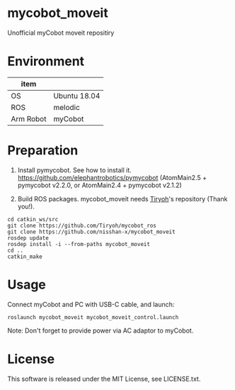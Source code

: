 # mycobot_moveit
Unofficial myCobot moveit repositiry

# Environment
| item |  |
|---|---|
| OS | Ubuntu 18.04 |
| ROS | melodic |
| Arm Robot | myCobot |

# Preparation
1. Install pymycobot. See how to install it. https://github.com/elephantrobotics/pymycobot (AtomMain2.5 + pymycobot v2.2.0, or AtomMain2.4 + pymycobot v2.1.2)

2. Build ROS packages. mycobot_moveit needs [Tiryoh](https://github.com/Tiryoh/mycobot_ros)'s repository (Thank you!).
```
cd catkin_ws/src
git clone https://github.com/Tiryoh/mycobot_ros
git clone https://github.com/nisshan-x/mycobot_moveit
rosdep update
rosdep install -i --from-paths mycobot_moveit
cd ..
catkin_make
```

# Usage
Connect myCobot and PC with USB-C cable, and launch:

`roslaunch mycobot_moveit mycobot_moveit_control.launch`

Note: Don't forget to provide power via AC adaptor to myCobot.

# License
This software is released under the MIT License, see LICENSE.txt.
